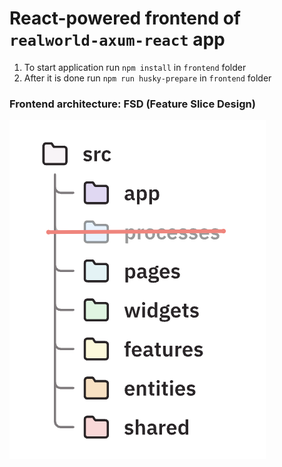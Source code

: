 # React-powered frontend of `realworld-axum-react` app


1. To start application run `npm install` in `frontend` folder
2. After it is done run `npm run husky-prepare` in `frontend` folder

### Frontend architecture: FSD (Feature Slice Design)

![image](FSD_scheme.png)
